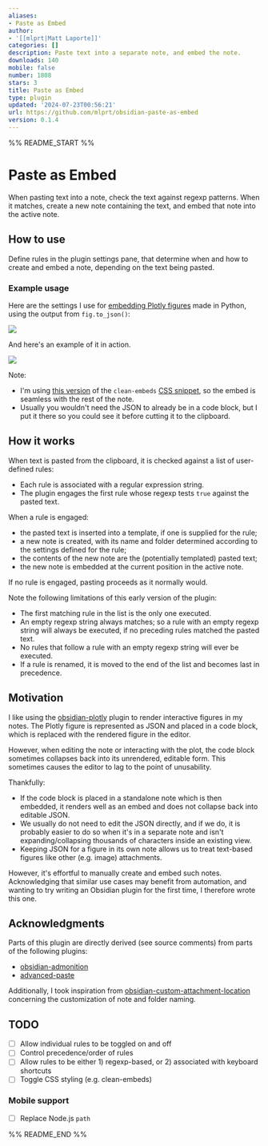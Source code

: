 ```yaml
---
aliases:
- Paste as Embed
author:
- '[[mlprt|Matt Laporte]]'
categories: []
description: Paste text into a separate note, and embed the note.
downloads: 140
mobile: false
number: 1808
stars: 3
title: Paste as Embed
type: plugin
updated: '2024-07-23T00:56:21'
url: https://github.com/mlprt/obsidian-paste-as-embed
version: 0.1.4
---
```


%% README_START %%

# Paste as Embed

When pasting text into a note, check the text against regexp patterns. When it matches, create a new note containing the text, and embed that note into the active note.

## How to use

Define rules in the plugin settings pane, that determine when and how to create and embed a note, depending on the text being pasted. 

### Example usage

Here are the settings I use for [embedding Plotly figures](#motivation) made in Python, using the output from `fig.to_json()`:

![](https://raw.githubusercontent.com/mlprt/obsidian-paste-as-embed/HEAD/images/plotly-example.png)

And here's an example of it in action. 

![](https://raw.githubusercontent.com/mlprt/obsidian-paste-as-embed/HEAD/images/plotly-example.gif)

Note: 

- I'm using [this version](https://forum.obsidian.md/t/meta-post-common-css-hacks/1978/668) of the `clean-embeds` [CSS snippet](https://forum.obsidian.md/t/meta-post-common-css-hacks/1978/394), so the embed is seamless with the rest of the note.
- Usually you wouldn't need the JSON to already be in a code block, but I put it there so you could see it before cutting it to the clipboard.

## How it works

When text is pasted from the clipboard, it is checked against a list of user-defined rules:

- Each rule is associated with a regular expression string. 
- The plugin engages the first rule whose regexp tests `true` against the pasted text. 

When a rule is engaged:

- the pasted text is inserted into a template, if one is supplied for the rule;
- a new note is created, with its name and folder determined according to the settings defined for the rule;
- the contents of the new note are the (potentially templated) pasted text;
- the new note is embedded at the current position in the active note.

If no rule is engaged, pasting proceeds as it normally would.

Note the following limitations of this early version of the plugin:

- The first matching rule in the list is the only one executed.
- An empty regexp string always matches; so a rule with an empty regexp string will always be executed, if no preceding rules matched the pasted text. 
- No rules that follow a rule with an empty regexp string will ever be executed.
- If a rule is renamed, it is moved to the end of the list and becomes last in precedence.

## Motivation

I like using the [obsidian-plotly](https://github.com/Dmytro-Shulha/obsidian-plotly) plugin to render interactive figures in my notes. The Plotly figure is represented as JSON and placed in a code block, which is replaced with the rendered figure in the editor.

However, when editing the note or interacting with the plot, the code block sometimes collapses back into its unrendered, editable form. This sometimes causes the editor to lag to the point of unusability. 

Thankfully:

- If the code block is placed in a standalone note which is then embedded, it renders well as an embed and does not collapse back into editable JSON.
- We usually do not need to edit the JSON directly, and if we do, it is probably easier to do so when it's in a separate note and isn't expanding/collapsing thousands of characters inside an existing view.
- Keeping JSON for a figure in its own note allows us to treat text-based figures like other (e.g. image) attachments.

However, it's effortful to manually create and embed such notes. Acknowledging that similar use cases may benefit from automation, and wanting to try writing an Obsidian plugin for the first time, I therefore wrote this one.

## Acknowledgments 

Parts of this plugin are directly derived (see source comments) from parts of the following plugins:

- [obsidian-admonition](https://github.com/javalent/admonitions) 
- [advanced-paste](https://github.com/kxxt/obsidian-advanced-paste) 

Additionally, I took inspiration from [obsidian-custom-attachment-location](https://github.com/RainCat1998/obsidian-custom-attachment-location) concerning the customization of note and folder naming.

## TODO

- [ ] Allow individual rules to be toggled on and off
- [ ] Control precedence/order of rules
- [ ] Allow rules to be either 1) regexp-based, or 2) associated with keyboard shortcuts
- [ ] Toggle CSS styling (e.g. clean-embeds)

### Mobile support

- [ ] Replace Node.js `path` 

%% README_END %%